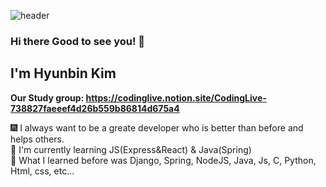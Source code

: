 ![header](https://capsule-render.vercel.app/api?type=waving&color=auto&height=300&section=header&text=capsule%20render&fontSize=90)


### Hi there Good to see you! 👋
## I'm Hyunbin Kim   
 
**Our Study group: https://codinglive.notion.site/CodingLive-738827faeeef4d26b559b86814d675a4**
<br/>

🎆 I always want to be a greate developer who is better than before and helps others.
</br>
🐳 I'm currently learning JS(Express&React) & Java(Spring)
</br>
🐓 What I learned before was Django, Spring, NodeJS, Java, Js, C, Python, Html, css, etc...

<!-- 
[![Hits](https://hits.seeyoufarm.com/api/count/incr/badge.svg?url=https%3A%2F%2Fgithub.com%2Fhyunbin1&count_bg=%2332DD14&title_bg=%238994ED&icon=staffbase.svg&icon_color=%23000000&title=Hi+there%21&edge_flat=false)](https://hits.seeyoufarm.com)
  -->
 
  
  
  <!--
**hyunbin1/hyunbin1** is a ✨ _special_ ✨ repository because its `README.md` (this file) appears on your GitHub profile.


- 🔭 I’m currently working on ...
- 🌱 I’m currently learning ...
- 👯 I’m looking to collaborate on ...
- 🤔 I’m looking for help with ...
- 💬 Ask me about ...
- 📫 How to reach me: ...
-->
